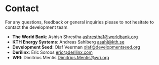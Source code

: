 # Contact

For any questions, feedback or general inquiries please to not hesitate to contact the development team.

- **The World Bank**: Ashish Shrestha <ashrestha1@worldbank.org>
- **KTH Energy Systems**: Andreas Sahlberg <asahl@kth.se>
- **Development Seed**: Olaf Veerman <olaf@developmentseed.org>
- **Derilinx**: Eric Soroos <eric@derilinx.com>
- **WRI**: Dimitrios Mentis <Dimitrios.Mentis@wri.org>